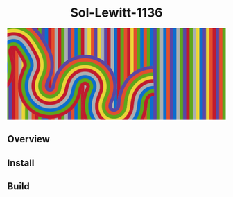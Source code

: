 <div  align="center">

# Sol-Lewitt-1136

<img width="800px" src="docs/imgs/header.png">

</div>

## Overview

## Install

## Build
